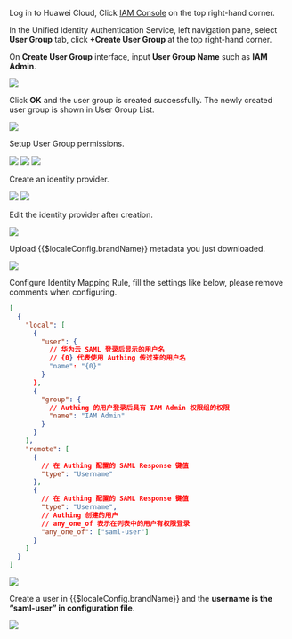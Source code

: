 <IntegrationDetailCard title="Setup Huawei Cloud Configuration">

Log in to Huawei Cloud, Click <a class="strong" href="https://console.huaweicloud.com/iam" target="_blank">IAM Console</a> on the top right-hand corner. 

In the Unified Identity Authentication Service, left navigation pane, select **User Group** tab, click **+Create User Group** at the top right-hand corner.

On **Create User Group** interface, input **User Group Name** such as **IAM Admin**.

<img src="~@imagesZhCn/integration/huawei-cloud/2-1.png" class="md-img-padding" />

Click **OK** and the user group is created successfully. The newly created user group is shown in User Group List.

<img src="~@imagesZhCn/integration/huawei-cloud/2-2.png" class="md-img-padding" />

Setup User Group permissions.

<img src="~@imagesZhCn/integration/huawei-cloud/2-3.png" class="md-img-padding" />

<img src="~@imagesZhCn/integration/huawei-cloud/2-4.png" class="md-img-padding" />

<img src="~@imagesZhCn/integration/huawei-cloud/2-5.png" class="md-img-padding" />

Create an identity provider.

<img src="~@imagesZhCn/integration/huawei-cloud/2-6.png" class="md-img-padding" />

<img src="~@imagesZhCn/integration/huawei-cloud/2-7.png" class="md-img-padding" />

Edit the identity provider after creation.

<img src="~@imagesZhCn/integration/huawei-cloud/2-8.png" class="md-img-padding" />

Upload {{$localeConfig.brandName}} metadata you just downloaded.

<img src="~@imagesZhCn/integration/huawei-cloud/2-9.png" class="md-img-padding" />

Configure Identity Mapping Rule, fill the settings like below, please remove comments when configuring.

```json
[
  {
    "local": [
      {
        "user": {
          // 华为云 SAML 登录后显示的用户名
          // {0} 代表使用 Authing 传过来的用户名
          "name": "{0}"
        }
      },
      {
        "group": {
          // Authing 的用户登录后具有 IAM Admin 权限组的权限
          "name": "IAM Admin"
        }
      }
    ],
    "remote": [
      {
        // 在 Authing 配置的 SAML Response 键值
        "type": "Username"
      },
      {
        // 在 Authing 配置的 SAML Response 键值
        "type": "Username",
        // Authing 创建的用户
        // any_one_of 表示在列表中的用户有权限登录
        "any_one_of": ["saml-user"]
      }
    ]
  }
]
```

<img src="~@imagesZhCn/integration/huawei-cloud/2-10.png" class="md-img-padding" />

Create a user in {{$localeConfig.brandName}} and the **username is the “saml-user” in configuration file**.

<img src="~@imagesZhCn/integration/huawei-cloud/2-11.png" class="md-img-padding" />

</IntegrationDetailCard>
